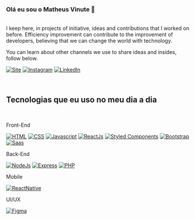 ### Olá eu sou o Matheus Vinute 👋
<br>
I keep here, in projects of initiative, ideas and contributions that I worked on before.
Efficiency improvement can contribute to the improvement of developers, believing that we can change the world with technology.

You can learn about other channels we use to share ideas and insides, follow below.
<br>

[![Site](https://img.shields.io/badge/dev.to-0A0A0A?style=for-the-badge&logo=devdotto&logoColor=white)](http://negociosesoftware.com.br)
[![Instagram](https://img.shields.io/badge/Instagram-E4405F?style=for-the-badge&logo=instagram&logoColor=white)](https://www.instagram.com/negociosesoftware/)
[![LinkedIn](https://img.shields.io/badge/LinkedIn-0077B5?style=for-the-badge&logo=linkedin&logoColor=white)](https://www.linkedin.com/in/matheus-vinute-a208b410a/)

<br>

## Tecnologias que eu uso no meu dia a dia
<br>

Front-End

[![HTML](https://img.shields.io/badge/HTML-239120?style=for-the-badge&logo=html5&logoColor=white)](#)
[![CSS](https://img.shields.io/badge/CSS-239120?&style=for-the-badge&logo=css3&logoColor=white)](#)
[![Javascript](https://img.shields.io/badge/JavaScript-F7DF1E?style=for-the-badge&logo=javascript&logoColor=black)](#)
[![ReactJs](https://img.shields.io/badge/React-20232A?style=for-the-badge&logo=react&logoColor=61DAFB)](#)
[![Styled Components](https://img.shields.io/badge/styled--components-DB7093?style=for-the-badge&logo=styled-components&logoColor=white)](#)
[![Bootstrap](https://img.shields.io/badge/Bootstrap-563D7C?style=for-the-badge&logo=bootstrap&logoColor=white)](#)
[![Saas](https://img.shields.io/badge/Sass-CC6699?style=for-the-badge&logo=sass&logoColor=white)](#)



Back-End

[![NodeJs](https://img.shields.io/badge/Node.js-43853D?style=for-the-badge&logo=node.js&logoColor=white)](#)
[![Express](https://img.shields.io/badge/Express.js-404D59?style=for-the-badge)](#)
[![PHP](https://img.shields.io/badge/PHP-777BB4?style=for-the-badge&logo=php&logoColor=white)](#)


Mobile

[![ReactNative](https://img.shields.io/badge/React_Native-20232A?style=for-the-badge&logo=react&logoColor=61DAFB)](#)

UI/UX

[![Figma](https://img.shields.io/badge/Figma-F24E1E?style=for-the-badge&logo=figma&logoColor=white)](#)
